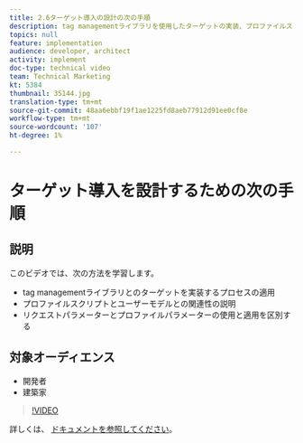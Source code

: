 ```yaml
---
title: 2.6ターゲット導入の設計の次の手順
description: tag managementライブラリを使用したターゲットの実装、プロファイルスクリプトのユーザーモデルへの関連性の説明、リクエストパラメーターとプロファイルパラメーターの使用と適用の区別
topics: null
feature: implementation
audience: developer, architect
activity: implement
doc-type: technical video
team: Technical Marketing
kt: 5384
thumbnail: 35144.jpg
translation-type: tm+mt
source-git-commit: 48aa6ebbf19f1ae1225fd8aeb77912d91ee0cf8e
workflow-type: tm+mt
source-wordcount: '107'
ht-degree: 1%

---
```



# ターゲット導入を設計するための次の手順

## 説明

このビデオでは、次の方法を学習します。

* tag managementライブラリとのターゲットを実装するプロセスの適用
* プロファイルスクリプトとユーザーモデルとの関連性の説明
* リクエストパラメーターとプロファイルパラメーターの使用と適用を区別する

## 対象オーディエンス

* 開発者
* 建築家

>[!VIDEO](https://video.tv.adobe.com/v/35144/?quality=12)

詳しくは、 [ドキュメントを参照してください](https://docs.adobe.com/content/help/en/target/using/implement-target/implementing-target.html)。
